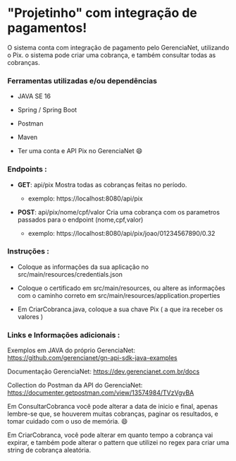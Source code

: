 # "Projetinho" com integração de pagamentos!

O sistema conta com integração de pagamento pelo GerenciaNet, utilizando o Pix. o sistema pode criar uma cobrança, e também consultar todas as cobranças. 

### Ferramentas utilizadas e/ou dependências

- JAVA SE 16

- Spring / Spring Boot

- Postman

- Maven

- Ter uma conta e API Pix no GerenciaNet :smile:

### Endpoints :

- **GET**: api/pix   Mostra todas as cobranças feitas no período.

    - exemplo: https://localhost:8080/api/pix  

- **POST**: api/pix/nome/cpf/valor    Cria uma cobrança com os parametros passados para o endpoint (nome,cpf,valor)

    - exemplo: https://localhost:8080/api/pix/joao/01234567890/0.32

### Instruções : 

- Coloque as informações da sua aplicação no src/main/resources/credentials.json

- Coloque o certificado em src/main/resources, ou altere as informações com o caminho correto em src/main/resources/application.properties

- Em CriarCobranca.java, coloque a sua chave Pix ( a que ira receber os valores )


### Links e Informações adicionais : 

Exemplos em JAVA do próprio GerenciaNet: https://github.com/gerencianet/gn-api-sdk-java-examples

Documentação GerenciaNet: https://dev.gerencianet.com.br/docs

Collection do Postman da API do GerenciaNet: https://documenter.getpostman.com/view/13574984/TVzVgvBA

Em ConsultarCobranca você pode alterar a data de inicio e final, apenas lembre-se que, se houverem muitas cobranças, paginar os resultados, e tomar cuidado com o uso de memória. :smile: 

Em CriarCobranca, você pode alterar em quanto tempo a cobrança vai expirar, e também pode alterar o pattern que utilizei no regex para criar uma string de cobrança aleatória.
